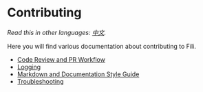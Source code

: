 Contributing
============

*Read this in other languages: [中文](/translations/zh/docs/contributing/README-zh.md).*

Here you will find various documentation about contributing to Fili.

- [Code Review and PR Workflow](code-review-pr-workflow.md)
- [Logging](logging-guidelines.md)
- [Markdown and Documentation Style Guide](markdown-documentation-style-guide.md)
- [Troubleshooting](troubleshooting.md)
